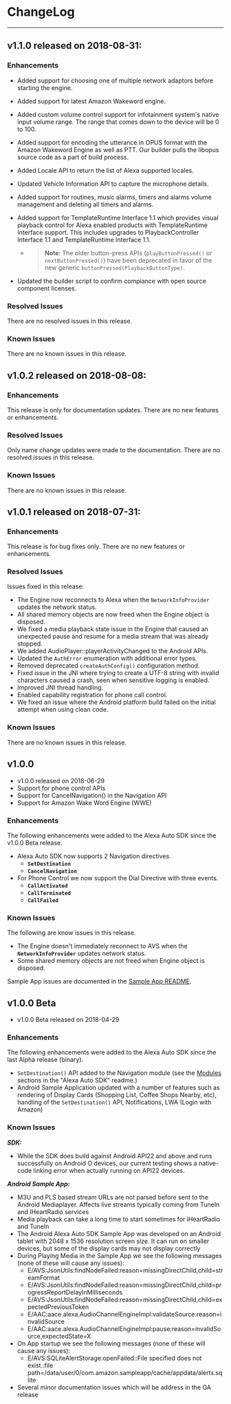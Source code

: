 # ChangeLog

___

## v1.1.0 released on 2018-08-31:

### Enhancements

* Added support for choosing one of multiple network adaptors before starting the engine.

* Added support for latest Amazon Wakeword engine.

* Added custom volume control support for infotainment system's native input volume range. The range that comes down to the device will be 0 to 100.

* Added support for encoding the utterance in OPUS format with the Amazon Wakeword Engine as well as PTT. Our builder pulls the libopus source code as a part of build process.

* Added Locale API to return the list of Alexa supported locales.

* Updated Vehicle Information API to capture the microphone details.

* Added support for routines, music alarms, timers and alarms volume management and deleting all timers and alarms.

* Added support for TemplateRuntime Interface 1.1 which provides visual playback control for Alexa enabled products with TemplateRuntime Interface support. This includes upgrades to PlaybackController Interface 1.1 and TemplateRuntime Interface 1.1.
    * > **Note**: The older button-press APIs (`playButtonPressed()` or `nextButtonPressed()`) have been deprecated in favor of the new generic `buttonPressed(PlaybackButtonType)`.

* Updated the builder script to confirm compiance with open source component licenses.

### Resolved Issues

There are no resolved issues in this release.

### Known Issues

There are no known issues in this release.

## v1.0.2 released on 2018-08-08:

### Enhancements

This release is only for documentation updates. There are no new features or enhancements.

### Resolved Issues

Only name change updates were made to the documentation. There are no resolved issues in this release.

### Known Issues

There are no known issues in this release.

## v1.0.1 released on 2018-07-31:

### Enhancements

This release is for bug fixes only. There are no new features or enhancements.

### Resolved Issues

Issues fixed in this release:

* The Engine now reconnects to Alexa when the `NetworkInfoProvider` updates the network status.
* All shared memory objects are now freed when the Engine object is disposed.
* We fixed a media playback state issue in the Engine that caused an unexpected pause and resume for a media stream that was already stopped.
* We added AudioPlayer::playerActivityChanged to the Android APIs.
* Updated the `AuthError` enumeration with additional error types.
* Removed deprecated `createAuthConfig()` configuration method.
* Fixed issue in the JNI where trying to create a UTF-8 string with invalid characters caused a crash, seen when sensitive logging is enabled.
* Improved JNI thread handling.
* Enabled capability registration for phone call control.
* We fixed an issue where the Android platform build failed on the initial attempt when using clean code.

### Known Issues

There are no known issues in this release.

## **v1.0.0**

* v1.0.0 released on 2018-06-29
* Support for phone control APIs
* Support for CancelNavigation() in the Navigation API
* Support for Amazon Wake Word Engine (WWE)

### **Enhancements**

The following enhancements were added to the Alexa Auto SDK since the v1.0.0 Beta release.

* Alexa Auto SDK now supports 2 Navigation directives.
    * **`SetDestination`**
    * **`CancelNavigation`**
* For Phone Control we now support the Dial Directive with three events.
    * **`CallActivated`**
    * **`CallTerminated`**
    * **`CallFailed`**

### **Known Issues**

The following are know issues in this release.

* The Engine doesn't immediately reconnect to AVS when the **`NetworkInfoProvider`** updates network status.
* Some shared memory objects are not freed when Engine object is disposed.

Sample App issues are documented in the [Sample App README](./samples/android/README.md).

## **v1.0.0 Beta**

* v1.0.0 Beta released on 2018-04-29

### **Enhancements**

The following enhancements were added to the Alexa Auto SDK since the last Alpha release (binary).

 * `SetDestination()` API added to the Navigation module (see the [Modules](./README.md) sections in the "Alexa Auto SDK" readme.)
 * Android Sample Application updated with a number of features such as rendering of Display Cards (Shopping List, Coffee Shops Nearby, etc), handling of the `SetDestination()` API, Notifications, LWA (Login with Amazon)

### **Known Issues**

***SDK:***

* While the SDK does build against Android API22 and above and runs successfully on Android O devices, our current testing shows a native-code linking error when actually running on API22 devices.

***Android Sample App:***

* M3U and PLS based stream URLs are not parsed before sent to the Android Mediaplayer. Affects live streams typically coming from TuneIn and IHeartRadio services
* Media playback can take a long time to start sometimes for iHeartRadio and TuneIn
* The Android Alexa Auto SDK Sample App was developed on an Android tablet with 2048 x 1536 resolution screen size. It can run on smaller devices, but some of the display cards may not display correctly
* During Playing Media in the Sample App we see the following messages (none of these will cause any issues):
  * E/AVS:JsonUtils:findNodeFailed:reason=missingDirectChild,child=streamFormat
  * E/AVS:JsonUtils:findNodeFailed:reason=missingDirectChild,child=progressReportDelayInMilliseconds
  * E/AVS:JsonUtils:findNodeFailed:reason=missingDirectChild,child=expectedPreviousToken
  * E/AAC:aace.alexa.AudioChannelEngineImpl:validateSource:reason=invalidSource
  * E/AAC:aace.alexa.AudioChannelEngineImpl:pause:reason=invalidSource,expectedState=X
* On App startup we see the following messages (none of these will cause any issues):
   * E/AVS:SQLiteAlertStorage:openFailed::File specified does not exist.:file path=/data/user/0/com.amazon.sampleapp/cache/appdata/alerts.sqlite
* Several minor documentation issues which will be address in the GA release

